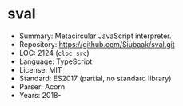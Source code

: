 # sval

* Summary:    Metacircular JavaScript interpreter.
* Repository: https://github.com/Siubaak/sval.git
* LOC:        2124 (`cloc src`)
* Language:   TypeScript
* License:    MIT
* Standard:   ES2017 (partial, no standard library)
* Parser:     Acorn
* Years:      2018-
